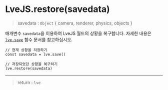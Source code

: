 # LveJS.restore(savedata)

> savedata : `Object` { camera, renderer, physics, objects }

매개변수 `savedata`을 이용하여 LveJS 월드의 상황을 복구합니다.
자세한 내용은 [`lve.save`](./LveJS.save.md) 함수 문서를 참고하십시오.

```
// 현재 상황을 저장하기
const savedata = lve.save()

// 저장되었던 상황을 복구하기
lve.restore(savedata)
```

---

> return : `lve`